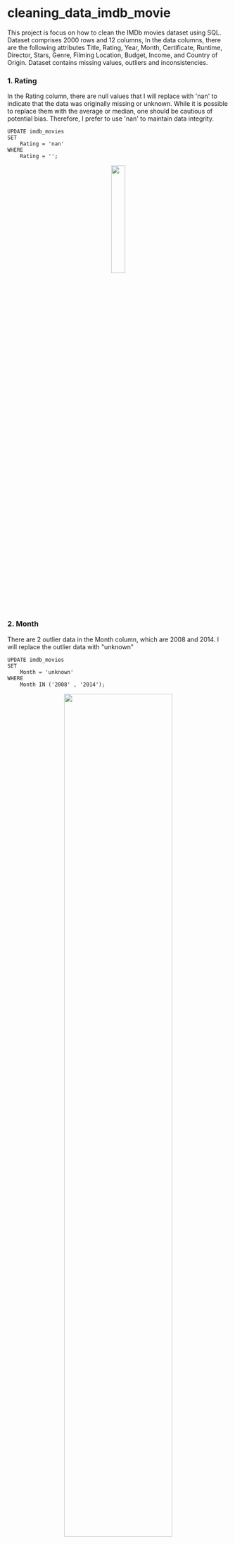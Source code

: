 # cleaning_data_imdb_movie
This project is focus on how to clean the IMDb movies dataset using SQL. Dataset comprises 2000 rows and 12 columns, In the data columns, there are the following attributes Title, Rating, Year, Month, Certificate, Runtime, Director, Stars, Genre, Filming Location, Budget, Income, and Country of Origin. Dataset contains missing values, outliers and inconsistencies.

### 1. Rating 
In the Rating column, there are null values that I will replace with 'nan' to indicate that the data was originally missing or unknown. While it is possible to replace them with the average or median, one should be cautious of potential bias. Therefore, I prefer to use 'nan' to maintain data integrity.

```
UPDATE imdb_movies 
SET 
    Rating = 'nan'
WHERE
    Rating = '';
```
<!--- ![2  Rating4](https://github.com/ulumbagas/cleaning_data_imdb_movie/assets/58242856/28d83327-c3ec-44cf-aaa4-5e685547912f) --->

<p align="center" width="25%">
    <img width="25%" src="https://github.com/ulumbagas/cleaning_data_imdb_movie/assets/58242856/28d83327-c3ec-44cf-aaa4-5e685547912f"> 
</p>
<br/>

### 2.  Month
There are 2 outlier data in the Month column, which are 2008 and 2014. I will replace the outlier data with "unknown"

```
UPDATE imdb_movies 
SET 
    Month = 'unknown'
WHERE
    Month IN ('2008' , '2014');
```

<!--- ![Untitled](https://github.com/ulumbagas/cleaning_data_imdb_movie/assets/58242856/0366de2f-bba2-4ca2-80d1-e1601720cd9d) --->

<p align="center" width="70%">
    <img width="70%" src="https://github.com/ulumbagas/cleaning_data_imdb_movie/assets/58242856/0366de2f-bba2-4ca2-80d1-e1601720cd9d"> 
</p>

